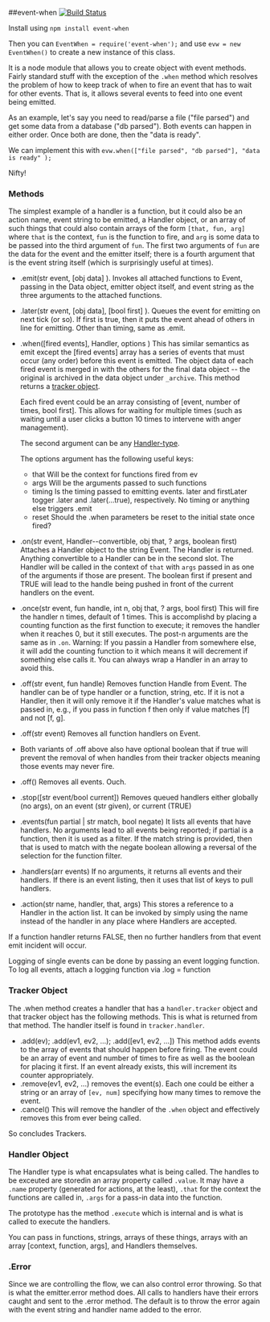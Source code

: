 ##event-when  [![Build Status](https://travis-ci.org/jostylr/event-when.png)](https://travis-ci.org/jostylr/event-when)


Install using `npm install event-when`

Then you can `EventWhen = require('event-when');` and use `evw = new EventWhen()` to create a new instance of this class. 

It is a node module that allows you to create object with event methods. Fairly standard stuff with the exception of the `.when` method which resolves the problem of how to keep track of when to fire an event that has to wait for other events.  That is, it allows several events to feed into one event being emitted. 

As an example, let's say you need to read/parse a file ("file parsed") and get some data from a database ("db parsed"). Both events can happen in either order. Once both are done, then the "data is ready".

We can implement this with  `evw.when(["file parsed", "db parsed"], "data is ready" );` 

Nifty!


### Methods

The simplest example of a handler is a function, but it could also be an action name, event string to be emitted, a Handler object, or an array of such things that could also contain arrays of the form `[that, fun, arg]` where `that` is the context, `fun` is the function to fire, and `arg` is some data to be passed into the third argument of `fun`. The first two arguments of `fun` are the data for the event and the emitter itself; there is a fourth argument that is the event string itself (which is surprisingly useful at times).

* .emit(str event, [obj data] ). Invokes all attached functions to Event, passing in the Data object, emitter object itself, and event string as the three arguments to the attached functions. 
* .later(str event, [obj data], [bool first] ).  Queues the event for emitting on next tick (or so). If first is true, then it puts the event ahead of others in line for emitting. Other than timing, same as .emit.
* .when([fired events], Handler,  options ) This has similar semantics as emit except the [fired events] array has a series of events that must occur (any order) before this event is emitted. The object data of each fired event is merged in with the others for the final data object -- the original is archived in the data object under `_archive`. This method returns a [tracker object](#tracker-object).

    Each fired event could be an array consisting of [event, number of times, bool first]. This allows for waiting for multiple times (such as waiting until a user clicks a button 10 times to intervene with anger management).  

    The second argument can be any [Handler-type](#handler-object). 
        
    The options argument has the following useful keys: 

    * that Will be the context for functions fired from ev
    * args Will be the arguments passed to such functions
    * timing Is the timing passed to emitting events. later and firstLater togger .later and .later(...true),  respectively. No timing or anything else triggers .emit
    * reset Should the .when parameters be reset to the initial state once fired?

* .on(str event, Handler--convertible, obj that, ? args, boolean first)  Attaches a Handler object to the string  Event. The Handler is returned. Anything convertible to a Handler can be in the second slot. The Handler will be called in the context of `that` with `args` passed in as one of the arguments if those are present. The boolean first if present and TRUE will lead to the handle being pushed in front of the current handlers on the event. 
* .once(str event, fun handle, int n, obj that, ? args, bool first) This will fire the handler n times, default of 1 times. This is accomplishd by placing a counting function as the first function to execute; it removes the handler when it reaches 0, but it still executes. The post-n arguments are the same as in `.on`. Warning: If you passin a Handler from somewhere else, it will add the counting function to it which means it will decrement if something else calls it. You can always wrap a Handler in an array to avoid this. 
* .off(str event, fun handle) Removes function Handle from Event. The handler can be of type handler or a function, string, etc. If it is not a Handler, then it will only remove it if the Handler's value matches what is passed in, e.g., if you pass in function f then only if value matches [f] and not [f, g]. 
* .off(str event) Removes all function handlers on Event. 
* Both variants of .off above also have optional boolean that if true will prevent the removal of when handles from their tracker objects meaning those events may never fire. 
* .off()  Removes all events. Ouch. 
* .stop([str event/bool current]) Removes queued handlers either globally (no args), on an event (str given), or current (TRUE)
* .events(fun partial | str match, bool negate) It lists all events that have handlers. No arguments lead to all events being reported; if partial is a function, then it is used as a filter. If the match string is provided, then that is used to match with the negate boolean allowing a reversal of the selection for the function filter. 
* .handlers(arr events) If no arguments, it returns all events and their handlers. If there is an event listing, then it uses that list of keys to pull handlers. 
* .action(str name, handler, that, args) This stores a reference to a Handler in the action list. It can be invoked by simply using the name instead of the handler in any place where Handlers are accepted. 

If a function handler returns FALSE, then no further handlers from that event emit incident will occur. 

Logging of single events can be done by passing an event logging function. To log all events, attach a logging function via .log = function

### Tracker Object

The .when method creates a handler that has a `handler.tracker` object and that tracker object has the following methods. This is what is returned from that method. The handler itself is found in `tracker.handler`.

* .add(ev); .add(ev1, ev2, ...); .add([ev1, ev2, ...])  This method adds events to the array of events that should happen before firing. The event could be an array of event and number of times to fire as well as the boolean for placing it first. If an event already exists, this will increment its counter appropriately. 
* .remove(ev1, ev2, ...)  removes the event(s). Each one could be either a string or an array of `[ev, num]` specifying how many times to remove the event. 
* .cancel() This will remove the handler of the `.when` object and effectively removes this from ever being called. 

So concludes Trackers.

### Handler Object

The Handler type is what encapsulates what is being called. The handles to be exceuted are storedin an array property called `.value`. It may have a `.name` property (generated for actions, at the least),  `.that` for the context the functions are called in, `.args` for a pass-in data into the function. 

The prototype has the method `.execute` which is internal and is what is called to execute the handlers. 

You can pass in functions, strings, arrays of these things, arrays with an array [context, function, args], and Handlers themselves.  

### .Error

Since we are controlling the flow, we can also control error throwing. So that is what the emitter.error method does. All calls to handlers have their errors caught and sent to the .error method. The default is to throw the error again with the event string and handler name added to the error.